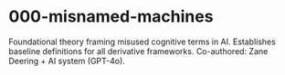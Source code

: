 # 000-misnamed-machines
Foundational theory framing misused cognitive terms in AI. Establishes baseline definitions for all derivative frameworks. Co-authored: Zane Deering + AI system (GPT-4o).
